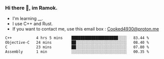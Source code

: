 ### Hi there 👋, im Ramok.

- I'm learning __.
- I use C++ and Rust.
- If you want to contact me, use this email box : Cooked4930@proton.me

<!--START_SECTION:waka-->

```txt
C++           4 hrs 5 mins    █████████████████████░░░░   83.44 %
Objective-C   24 mins         ██░░░░░░░░░░░░░░░░░░░░░░░   08.40 %
C             23 mins         ██░░░░░░░░░░░░░░░░░░░░░░░   07.80 %
Assembly      1 min           ░░░░░░░░░░░░░░░░░░░░░░░░░   00.35 %
```

<!--END_SECTION:waka-->
